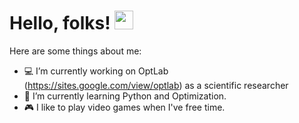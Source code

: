# Hello, folks! <img src="https://raw.githubusercontent.com/MartinHeinz/MartinHeinz/master/wave.gif" width="30px">


Here are some things about me:

- :computer: I’m currently working on OptLab (https://sites.google.com/view/optlab) as a scientific researcher
- :snake: I’m currently learning Python and Optimization.
- :video_game: I like to play video games when I've free time.
